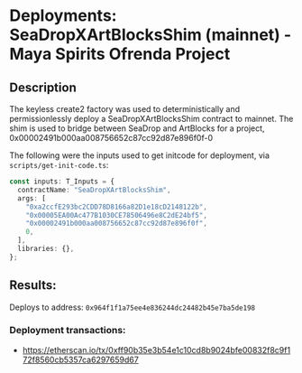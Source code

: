 # Deployments: SeaDropXArtBlocksShim (mainnet) - Maya Spirits Ofrenda Project

## Description

The keyless create2 factory was used to deterministically and permissionlessly deploy a SeaDropXArtBlocksShim contract to mainnet.
The shim is used to bridge between SeaDrop and ArtBlocks for a project, 0x00002491b000aa008756652c87cc92d87e896f0f-0

The following were the inputs used to get initcode for deployment, via `scripts/get-init-code.ts`:

```typescript
const inputs: T_Inputs = {
  contractName: "SeaDropXArtBlocksShim",
  args: [
    "0xa2ccfE293bc2CDD78D8166a82D1e18cD2148122b",
    "0x00005EA00Ac477B1030CE78506496e8C2dE24bf5",
    "0x00002491b000aa008756652c87cc92d87e896f0f",
    0,
  ],
  libraries: {},
};
```

## Results:

Deploys to address: `0x964f1f1a75ee4e836244dc24482b45e7ba5de198`

### Deployment transactions:

- https://etherscan.io/tx/0xff90b35e3b54e1c10cd8b9024bfe00832f8c9f172f8560cb5357ca6297659d67
